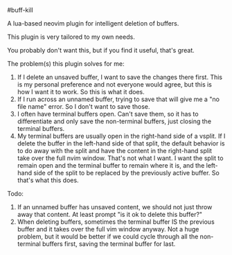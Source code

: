 #buff-kill

A lua-based neovim plugin for intelligent deletion of buffers.

This plugin is very tailored to my own needs.

You probably don't want this, but if you find it useful, that's great.

The problem(s) this plugin solves for me:

1. If I delete an unsaved buffer, I want to save the changes there first. This is my personal preference and not everyone would agree, but this is how I want it to work. So this is what it does.
2. If I run across an unnamed buffer, trying to save that will give me a "no file name" error. So I don't want to save those.
3. I often have terminal buffers open. Can't save them, so it has to differentiate and only save the non-terminal buffers, just closing the terminal buffers.
4. My terminal buffers are usually open in the right-hand side of a vsplit. If I delete the buffer in the left-hand side of that split, the default behavior is to do away with the split and have the content in the right-hand split take over the full nvim window. That's not what I want. I want the split to remain open and the terminal buffer to remain where it is, and the left-hand side of the split to be replaced by the previously active buffer. So that's what this does.

Todo:

1. If an unnamed buffer has unsaved content, we should not just throw away that content. At least prompt "is it ok to delete this buffer?"
2. When deleting buffers, sometimes the terminal buffer IS the previous buffer and it takes over the full vim window anyway. Not a huge problem, but it would be better if we could cycle through all the non-terminal buffers first, saving the terminal buffer for last.
